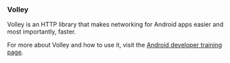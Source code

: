 ### Volley

Volley is an HTTP library that makes networking for Android apps easier and most
importantly, faster.

For more about Volley and how to use it, visit the [Android developer training
page](https://developer.android.com/training/volley/index.html).
